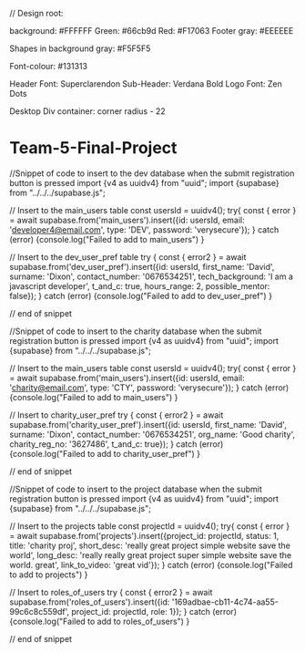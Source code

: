 // Design root:

background: #FFFFFF
Green: #66cb9d
Red: #F17063
Footer gray: #EEEEEE

Shapes in background gray: #F5F5F5

Font-colour: #131313

Header Font: Superclarendon
Sub-Header: Verdana Bold
Logo Font: Zen Dots

Desktop Div container: corner radius - 22

# Team-5-Final-Project

//Snippet of code to insert to the dev database when the submit registration button is pressed
import {v4 as uuidv4} from "uuid";
import {supabase} from "../../../supabase.js";

// Insert to the main_users table
const usersId = uuidv4();
try{
const { error } = await supabase.from('main_users').insert({id: usersId, email: 'developer4@email.com', type: 'DEV', password: 'verysecure'});
} catch (error) {console.log("Failed to add to main_users")
}

// Insert to the dev_user_pref table
try {
const { error2 } = await supabase.from('dev_user_pref').insert({id: usersId, first_name: 'David', surname: 'Dixon', contact_number: '0676534251', tech_background: 'I am a javascript developer', t_and_c: true, hours_range: 2, possible_mentor: false});
} catch (error) {console.log("Failed to add to dev_user_pref")
}

// end of snippet

//Snippet of code to insert to the charity database when the submit registration button is pressed
import {v4 as uuidv4} from "uuid";
import {supabase} from "../../../supabase.js";

// Insert to the main_users table
const usersId = uuidv4();
try{
const { error } = await supabase.from('main_users').insert({id: usersId, email: 'charity@email.com', type: 'CTY', password: 'verysecure'});
} catch (error) {console.log("Failed to add to main_users")
}

// Insert to charity_user_pref
try {
const { error2 } = await supabase.from('charity_user_pref').insert({id: usersId, first_name: 'David', surname: 'Dixon', contact_number: '0676534251', org_name: 'Good charity', charity_reg_no: '3627486', t_and_c: true});
} catch (error) {console.log("Failed to add to charity_user_pref")
}

// end of snippet

//Snippet of code to insert to the project database when the submit registration button is pressed
import {v4 as uuidv4} from "uuid";
import {supabase} from "../../../supabase.js";

// Insert to the projects table
const projectId = uuidv4();
try{
const { error } = await supabase.from('projects').insert({project_id: projectId, status: 1, title: 'charity proj', short_desc: 'really great project simple website save the world', long_desc: 'really really great project super simple website save the world. great', link_to_video: 'great vid'});
} catch (error) {console.log("Failed to add to projects")
}

// Insert to roles_of_users
try {
const { error2 } = await supabase.from('roles_of_users').insert({id: '169adbae-cb11-4c74-aa55-99c6c8c559df', project_id: projectId, role: 1});
} catch (error) {console.log("Failed to add to roles_of_users")
}

// end of snippet
